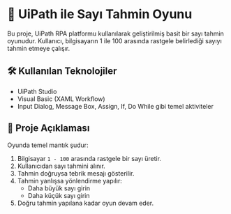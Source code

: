 # 🎲 UiPath ile Sayı Tahmin Oyunu

Bu proje, UiPath RPA platformu kullanılarak geliştirilmiş basit bir sayı tahmin oyunudur. Kullanıcı, bilgisayarın 1 ile 100 arasında rastgele belirlediği sayıyı tahmin etmeye çalışır.

## 🛠 Kullanılan Teknolojiler

- UiPath Studio
- Visual Basic (XAML Workflow)
- Input Dialog, Message Box, Assign, If, Do While gibi temel aktiviteler

## 📌 Proje Açıklaması

Oyunda temel mantık şudur:

1. Bilgisayar `1 - 100` arasında rastgele bir sayı üretir.
2. Kullanıcıdan sayı tahmini alınır.
3. Tahmin doğruysa tebrik mesajı gösterilir.
4. Tahmin yanlışsa yönlendirme yapılır:
   - Daha büyük sayı girin
   - Daha küçük sayı girin
5. Doğru tahmin yapılana kadar oyun devam eder.
